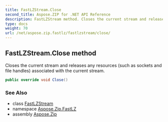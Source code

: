 ```yaml
---
title: FastLZStream.Close
second_title: Aspose.ZIP for .NET API Reference
description: FastLZStream method. Closes the current stream and releases any resources such as sockets and file handles associated with the current stream
type: docs
weight: 70
url: /net/aspose.zip.fastlz/fastlzstream/close/
---
```

## FastLZStream.Close method

Closes the current stream and releases any resources (such as sockets and file handles) associated with the current stream.

```csharp
public override void Close()
```

### See Also

* class [FastLZStream](../)
* namespace [Aspose.Zip.FastLZ](../../fastlzstream/)
* assembly [Aspose.Zip](../../../)


